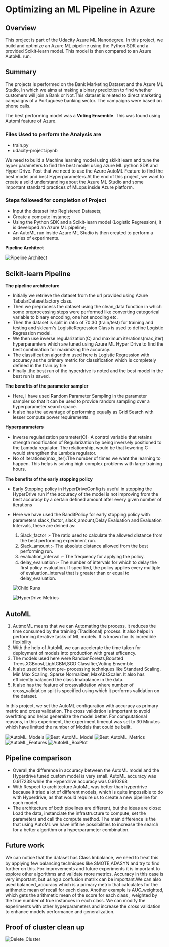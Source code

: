 # Optimizing an ML Pipeline in Azure

## Overview
This project is part of the Udacity Azure ML Nanodegree.
In this project, we build and optimize an Azure ML pipeline using the Python SDK and a provided Scikit-learn model.
This model is then compared to an Azure AutoML run.

## Summary
The projects is performed on the Bank Marketing Dataset and the Azure ML Studio, In which we aims at making a binary prediction to find whether customers will join a Bank or Not.This dataset is related to direct marketing campaigns of a Portuguese banking sector. The campaigns were based on phone calls.

The best performing model was a **Voting Ensemble**. This was found using Automl feature of Azure.

### Files Used to perform the Analysis are 

- train.py
- udacity-project.ipynb

We need to build a Machine learning model using skikit learn and tune the hyper parameters to find the best model using azure ML python SDK and Hyper Drive.
Post that we need to use the Azure AutoML Feature to find the best model and best Hyperparameters.At the end of this project, we want to create a solid understanding about the Azure ML Studio and some important standard practices of MLops inside Azure platform.

### Steps followed for completion of Project 

- Input the dataset into Registered Datasets;
- Create a compute instance;
- Using the Python SDK and a Scikit-learn model (Logistic Regression), it is developed an Azure ML pipeline;
- An AutoML run inside Azure ML Studio is then created to perform a series of experiments.

**Pipeline Architect**

![Pipeline Architect](https://github.com/yash872/ML_with_Azure_Nanodegree/blob/main/Optimizing-an-ML-Pipeline-in-Azure/Images/Pipeline_Architect.JPG?raw=true "Pipeline Architect")

## Scikit-learn Pipeline

**The pipeline architecture**
- Initially we retrieve the dataset from the url provided using Azure TabularDatasetfactory class.
- Then we preprocess the dataset using the clean_data function in which some preprocessing steps were performed like converting categorical variable to binary encoding, one hot encoding etc.
- Then the dataset is split in ratio of 70:30 (train/test) for training and testing and sklearn's LogisticRegression Class is used to define Logistic Regression model.
- We then use inverse regularization(C) and maximum iterations(max_iter) hyperparamters which are tuned using Azure ML Hyper Drive to find the best combination for maximizing the accuracy.
- The classification algorithm used here is Logistic Regression with accuracy as the primary metric for classification which is completely defined in the train.py file
- Finally ,the best run of the hyperdrive is noted and the best model in the best run is saved.

**The benefits of the parameter sampler**
- Here, I have used Random Parameter Sampling in the parameter sampler so that it can be used to provide random sampling over a hyperparameter search space.
- It also has the advantage of performing equally as Grid Search with lesser compute power requirements.

**Hyperparameters**
- Inverse regularization parameter(C)- A control variable that retains strength modification of Regularization by being inversely positioned to the Lambda regulator. The relationship, would be that lowering C - would strengthen the Lambda regulator.
- No of iterations(max_iter):The number of times we want the learning to happen. This helps is solving high complex problems with large training hours.

**The benefits of the early stopping policy**
- Early Stopping policy in HyperDriveConfig is useful in stopping the HyperDrive run if the accuracy of the model is not improving from the best accuracy by a certain defined amount after every given number of iterations
- Here we have used the BanditPolicy for early stopping policy with parameters slack_factor, slack_amount,Delay Evaluation and Evaluation Intervals, these are deined as:
  1. Slack_factor :- The ratio used to calculate the allowed distance from the best performing experiment run.
  2. Slack_amount :- The absolute distance allowed from the best performing run.
  3. evaluation_interval :- The frequency for applying the policy.
  4. delay_evaluation :- The number of intervals for which to delay the first policy evaluation. If specified, the policy applies every multiple of evaluation_interval that is   greater than or equal to delay_evaluation.
  
  
  ![Child Runs](https://github.com/yash872/ML_with_Azure_Nanodegree/blob/main/Optimizing-an-ML-Pipeline-in-Azure/Images/Child_runs.png?raw=true "Child Runs")
  
  ![HyperDrive Metrics](https://github.com/yash872/ML_with_Azure_Nanodegree/blob/main/Optimizing-an-ML-Pipeline-in-Azure/Images/HyperDrive_Metrics.png?raw=true "HyperDrive Metrics")

## AutoML
  1.  AutmoML means that we can Automating the process, it reduces the time consumed by the training (Traditional) process. It also helps in performing iterative tasks of ML models. It is known for its incredible flexibility
  2.  With the help of AutoML we can accelerate the time taken for deployment of models into production with great efficency.
  3.  The models used here were RandomForests,Boosted Trees,XGBoost,LightGBM,SGD Classifier,Voting Ensemble.
  4.  It also used different pre- processing techniques like Standard Scaling, Min Max Scaling, Sparse Normalizer, MaxAbsScaler. It also has efficiently balanced the class Imabalance in the data.
  5.  It also has the feature of crossvalidation where number of cross_validation split is specified using which it performs validation on the dataset.

In this project, we set the AutoML configuration with accuracy as primary metric and cross validation. The cross validation is important to avoid overfitting and helps generalize the model better. For computational reasons, in this experiment, the experiment timeout was set to 30 Minutes which have limited the number of Models that could be built.

 ![AutoML_Models](https://github.com/yash872/ML_with_Azure_Nanodegree/blob/main/Optimizing-an-ML-Pipeline-in-Azure/Images/AutoML_Models.png?raw=true "AutoML_Models")
 ![Best_AutoML_Model](https://github.com/yash872/ML_with_Azure_Nanodegree/blob/main/Optimizing-an-ML-Pipeline-in-Azure/Images/Best_AutoML_Model.png?raw=true "Best_AutoML_Model")
 ![Best_AutoML_Metrics](https://github.com/yash872/ML_with_Azure_Nanodegree/blob/main/Optimizing-an-ML-Pipeline-in-Azure/Images/Best_AutoML_Metrics.png?raw=true "Best_AutoML_Metrics")
 ![AutoML_Features](https://github.com/yash872/ML_with_Azure_Nanodegree/blob/main/Optimizing-an-ML-Pipeline-in-Azure/Images/AutoML_Features.png?raw=true "AutoML_Features")
 ![AutoML_BoxPlot](https://github.com/yash872/ML_with_Azure_Nanodegree/blob/main/Optimizing-an-ML-Pipeline-in-Azure/Images/AutoML_BoxPlot.png?raw=true "AutoML_BoxPlot")
 

## Pipeline comparison
- Overall,the difference in accuracy between the AutoML model and the Hyperdrive tuned custom model is very small. AutoML accuracy was 0.917238 while the Hyperdrive accuracy was 0.910268
- With Respect to architecture AutoML was better than hyperdrive because it tried a lot of different models, which is quite impossible to do with Hyperdrive, as that would require us to create a new pipeline for each model.
- The architecture of both pipelines are different, but the ideas are close: Load the data, instanciate the infrastructure to compute, set the parameters and call the compute method. The main difference is the that using AutoML we have infitine possibilities to increase the search for a better algorithm or a hyperparameter combination.

## Future work
We can notice that the dataset has Class Imbalance, we need to treat this by applying few balancing techniques like SMOTE,ADASYN and try to find further on this. For improvements and future experiments it is important to explore other algorithms and validate more metrics. Accuracy in this case is very important, but using a confusion matrix can be important.We can also used balanced_accuracy which is a primary metric that calculates for the arithmetic mean of recall for each class. Another example is AUC_weighted, which gets the arithmetic mean of the score for each class , weighted by the true number of true instances in each class. We can modify the experiments with other hyperparameters and increase the cross validation to enhance models performance and generalization.

## Proof of cluster clean up
![Delete_Cluster](https://github.com/yash872/ML_with_Azure_Nanodegree/blob/main/Optimizing-an-ML-Pipeline-in-Azure/Images/Delete_Cluster.png?raw=true "Delete_Cluster")
